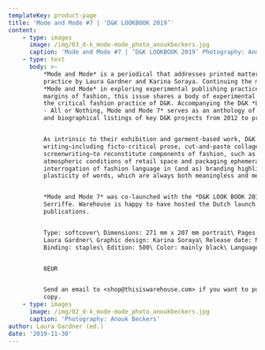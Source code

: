 ```yaml
---
templateKey: product-page
title: 'Mode and Mode #7 | ‘D&K LOOKBOOK 2019’'
content:
    - type: images
      image: /img/03_d-k_mode-mode_photo_anoukbeckers.jpg
      caption: 'Mode and Mode #7 | ‘D&K LOOKBOOK 2019’ Photography: Anouk Beckers.'
    - type: text
      body: >-
          *Mode and Mode* is a periodical that addresses printed matter in fashion
          practice by Laura Gardner and Karina Soraya. Continuing the mission of
          *Mode and Mode* in exploring experimental publishing practices at the
          margins of fashion, this issue shares a body of experimental text works by
          the critical fashion practice of D&K. Accompanying the D&K *Look Book 2019
          - All or Nothing, Mode and Mode 7* serves as an anthology of text works
          and biographical listings of key D&K projects from 2012 to present. 


          As intrinsic to their exhibition and garment-based work, D&K produce
          writing—including ficto-critical prose, cut-and-paste collage, poetry, and
          screenwriting—to reconstitute components of fashion, such as the garment,
          atmospheric conditions of retail space and packaging ephemera. Their
          interrogation of fashion language in (and as) branding highlights the
          plasticity of words, which are always both meaningless and meaningful.


          *Mode and Mode 7* was co-launched with the *D&K LOOK BOOK 2019* at San
          Serriffe. Warehouse is happy to have hosted the Dutch launch of both
          publications.


          Type: softcover\ Dimensions: 271 mm x 207 mm portrait\ Pages: 70\ Editor:
          Laura Gardner\ Graphic design: Karina Soraya\ Release date: November 2019\
          Binding: staples\ Edition: 500\ Color: mainly black\ Language: English


          8EUR


          Send an email to <shop@thisiswarehouse.com> if you want to purchase a
          copy.
    - type: images
      image: /img/02_d-k_mode-mode_photo_anoukbeckers.jpg
      caption: 'Photography: Anouk Beckers'
author: Laura Gardner (ed.)
date: '2019-11-30'
---
```

